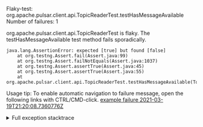         
Flaky-test: org.apache.pulsar.client.api.TopicReaderTest.testHasMessageAvailable
Number of failures: 1

org.apache.pulsar.client.api.TopicReaderTest is flaky. The testHasMessageAvailable test method fails sporadically.

```
java.lang.AssertionError: expected [true] but found [false]
	at org.testng.Assert.fail(Assert.java:99)
	at org.testng.Assert.failNotEquals(Assert.java:1037)
	at org.testng.Assert.assertTrue(Assert.java:45)
	at org.testng.Assert.assertTrue(Assert.java:55)
	at org.apache.pulsar.client.api.TopicReaderTest.testHasMessageAvailable(TopicReaderTest.java:1070)
```

Usage tip: To enable automatic navigation to failure message, open the following links with CTRL/CMD-click.
[example failure 2021-03-19T21:20:08.7360776Z](https://github.com/apache/pulsar/runs/2151942105?check_suite_focus=true#step:9:153)


<details>
<summary>Full exception stacktrace</summary>
<code><pre>
java.lang.AssertionError: expected [true] but found [false]
	at org.testng.Assert.fail(Assert.java:99)
	at org.testng.Assert.failNotEquals(Assert.java:1037)
	at org.testng.Assert.assertTrue(Assert.java:45)
	at org.testng.Assert.assertTrue(Assert.java:55)
	at org.apache.pulsar.client.api.TopicReaderTest.testHasMessageAvailable(TopicReaderTest.java:1070)
	at sun.reflect.NativeMethodAccessorImpl.invoke0(Native Method)
	at sun.reflect.NativeMethodAccessorImpl.invoke(NativeMethodAccessorImpl.java:62)
	at sun.reflect.DelegatingMethodAccessorImpl.invoke(DelegatingMethodAccessorImpl.java:43)
	at java.lang.reflect.Method.invoke(Method.java:498)
	at org.testng.internal.MethodInvocationHelper.invokeMethod(MethodInvocationHelper.java:132)
	at org.testng.internal.InvokeMethodRunnable.runOne(InvokeMethodRunnable.java:45)
	at org.testng.internal.InvokeMethodRunnable.call(InvokeMethodRunnable.java:73)
	at org.testng.internal.InvokeMethodRunnable.call(InvokeMethodRunnable.java:11)
	at java.util.concurrent.FutureTask.run(FutureTask.java:266)
	at java.util.concurrent.ThreadPoolExecutor.runWorker(ThreadPoolExecutor.java:1149)
	at java.util.concurrent.ThreadPoolExecutor$Worker.run(ThreadPoolExecutor.java:624)
	at java.lang.Thread.run(Thread.java:748)

</pre></code>
</details>

